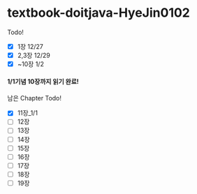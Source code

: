 # textbook-doitjava-HyeJin0102
<!-- -->
Todo!
<!-- -->
- [x] 1장 12/27
- [x] 2,3장 12/29
- [x] ~10장 1/2
<!-- -->
#### 1/1기념 10장까지 읽기 완료!
<!-- -->
남은 Chapter Todo!
<!-- -->
- [x] 11장_1/1
- [ ] 12장
- [ ] 13장
- [ ] 14장
- [ ] 15장
- [ ] 16장
- [ ] 17장
- [ ] 18장
- [ ] 19장 
